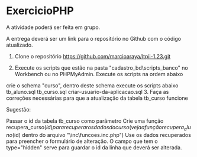 # ExercicioPHP

A atividade poderá ser feita em grupo.

A entrega deverá ser um link para o repositório no Github com o código atualizado.

1. Clone o repositório https://github.com/marcioaraya/ltpii-1.23.git

2. Execute os scripts que estão na pasta "cadastro_bd\scripts_banco" no Workbench ou no PHPMyAdmin. Execute os scripts na ordem abaixo

crie o schema "curso", dentro deste schema execute os scripts abaixo
tb_aluno.sql
tb_curso.sql
criar-usuario-da-aplicacao.sql
3. Faça as correções necessárias para que a atualização da tabela tb_curso funcione

Sugestão:

Passar o id da tabela tb_curso como parâmetro
Crie uma função recupera_curso($id) para recuperar os dados do curso (veja a função recupera_aluno($id) dentro do arquivo "\inc\funcoes.inc.php")
Use os dados recuperados para preencher o formulário de alteração. O campo que tem o type="hidden" serve para guardar o id da linha que deverá ser alterada.
